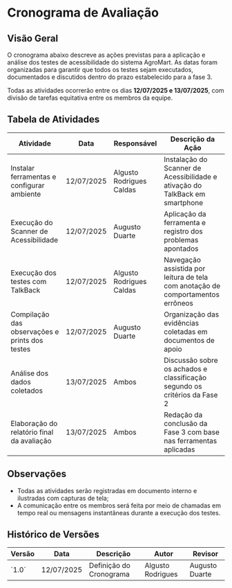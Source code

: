 # Cronograma de Avaliação

## Visão Geral

O cronograma abaixo descreve as ações previstas para a aplicação e análise dos testes de acessibilidade do sistema AgroMart. As datas foram organizadas para garantir que todos os testes sejam executados, documentados e discutidos dentro do prazo estabelecido para a fase 3.

Todas as atividades ocorrerão entre os dias **12/07/2025 e 13/07/2025**, com divisão de tarefas equitativa entre os membros da equipe.

## Tabela de Atividades

| Atividade                                      | Data       | Responsável              | Descrição da Ação                                                               |
| ---------------------------------------------- | ---------- | ------------------------ | ------------------------------------------------------------------------------- |
| Instalar ferramentas e configurar ambiente     | 12/07/2025 | Algusto Rodrigues Caldas | Instalação do Scanner de Acessibilidade e ativação do TalkBack em smartphone    |
| Execução do Scanner de Acessibilidade          | 12/07/2025 | Augusto Duarte           | Aplicação da ferramenta e registro dos problemas apontados                      |
| Execução dos testes com TalkBack               | 12/07/2025 | Algusto Rodrigues Caldas | Navegação assistida por leitura de tela com anotação de comportamentos errôneos |
| Compilação das observações e prints dos testes | 12/07/2025 | Augusto Duarte           | Organização das evidências coletadas em documentos de apoio                     |
| Análise dos dados coletados                    | 13/07/2025 | Ambos                    | Discussão sobre os achados e classificação segundo os critérios da Fase 2       |
| Elaboração do relatório final da avaliação     | 13/07/2025 | Ambos                    | Redação da conclusão da Fase 3 com base nas ferramentas aplicadas               |

## Observações

* Todas as atividades serão registradas em documento interno e ilustradas com capturas de tela;
* A comunicação entre os membros será feita por meio de chamadas em tempo real ou mensagens instantâneas durante a execução dos testes.

## Histórico de Versões

| Versão | Data       | Descrição               | Autor             | Revisor        |
|--------|------------|-------------------------|-------------------|----------------|
| ´1.0´    | 12/07/2025 | Definição do Cronograma | Algusto Rodrigues | Augusto Duarte |
